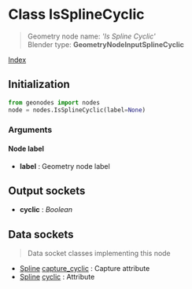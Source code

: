 
# Class IsSplineCyclic

> Geometry node name: _'Is Spline Cyclic'_<br>Blender type:  **GeometryNodeInputSplineCyclic**


[Index](/docs/index.md)

## Initialization


```python
from geonodes import nodes
node = nodes.IsSplineCyclic(label=None)
```


### Arguments


#### Node label



- **label** : Geometry node label



## Output sockets



- **cyclic** : _Boolean_



## Data sockets

> Data socket classes implementing this node




- [Spline](../sockets/Spline.md) [capture_cyclic](../sockets/Spline.md#capture_cyclic) : Capture attribute
- [Spline](../sockets/Spline.md) [cyclic](../sockets/Spline.md#cyclic) : Attribute


